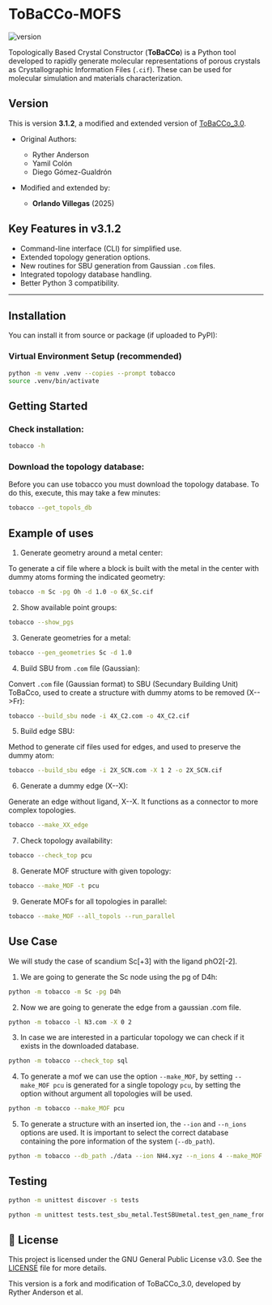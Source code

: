 # ToBaCCo-MOFS

![version](https://img.shields.io/badge/version-3.1.2-blue)


Topologically Based Crystal Constructor (**ToBaCCo**) is a Python tool developed to rapidly generate molecular representations of porous crystals as Crystallographic Information Files (`.cif`). These can be used for molecular simulation and materials characterization.

## Version

This is version **3.1.2**, a modified and extended version of [ToBaCCo_3.0](https://github.com/tobacco-mofs/tobacco_3.0).

- Original Authors:
  - Ryther Anderson
  - Yamil Colón
  - Diego Gómez-Gualdrón

- Modified and extended by:
  - **Orlando Villegas** (2025)


## Key Features in v3.1.2

- Command-line interface (CLI) for simplified use.
- Extended topology generation options.
- New routines for SBU generation from Gaussian `.com` files.
- Integrated topology database handling.
- Better Python 3 compatibility.

---


## Installation

You can install it from source or package (if uploaded to PyPI):

### Virtual Environment Setup (recommended)

```bash
python -m venv .venv --copies --prompt tobacco
source .venv/bin/activate
```

## Getting Started


### Check installation:


```bash
tobacco -h
```

### Download the topology database:

Before you can use tobacco you must download the topology database. To do this, execute, this may take a few minutes:

```bash
tobacco --get_topols_db
```

## Example of uses

1. Generate geometry around a metal center:

To generate a cif file where a block is built with the metal in the center with dummy atoms forming the indicated geometry:

```bash
tobacco -m Sc -pg Oh -d 1.0 -o 6X_Sc.cif
```

2. Show available point groups:

```bash
tobacco --show_pgs
```

3. Generate geometries for a metal:

```bash
tobacco --gen_geometries Sc -d 1.0
```

4. Build SBU from `.com` file (Gaussian):

Convert `.com` file (Gaussian format) to SBU (Secundary Building Unit) ToBaCco, used to create a structure with dummy atoms to be removed (X-->Fr):

```bash
tobacco --build_sbu node -i 4X_C2.com -o 4X_C2.cif
```

5. Build edge SBU:

Method to generate cif files used for edges, and used to preserve the dummy atom:

```bash
tobacco --build_sbu edge -i 2X_SCN.com -X 1 2 -o 2X_SCN.cif
```


6. Generate a dummy edge (X--X):

Generate an edge without ligand, X--X. It functions as a connector to more complex topologies.

```bash
tobacco --make_XX_edge
```


7. Check topology availability:

```bash
tobacco --check_top pcu
```

8. Generate MOF structure with given topology:


```bash
tobacco --make_MOF -t pcu
```

9. Generate MOFs for all topologies in parallel:


```bash
tobacco --make_MOF --all_topols --run_parallel
```

## Use Case

We will study the case of scandium Sc[+3] with the ligand phO2[-2].

1. We are going to generate the Sc node using the pg of D4h:

```bash
python -m tobacco -m Sc -pg D4h
```

2. Now we are going to generate the edge from a gaussian .com file.

```bash
python -m tobacco -l N3.com -X 0 2
```

3. In case we are interested in a particular topology we can check if it exists in the downloaded database.

```bash
python -m tobacco --check_top sql
```

4. To generate a mof we can use the option `--make_MOF`, by setting `--make_MOF pcu` is generated for a single topology `pcu`, by setting the option without argument all topologies will be used.

```bash
python -m tobacco --make_MOF pcu
```


5. To generate a structure with an inserted ion, the `--ion` and `--n_ions` options are used. It is important to select the correct database containing the pore information of the system (`--db_path`).

```bash
python -m tobacco --db_path ./data --ion NH4.xyz --n_ions 4 --make_MOF pcu
```

## Testing

```bash
python -m unittest discover -s tests
```

```bash
python -m unittest tests.test_sbu_metal.TestSBUmetal.test_gen_name_from_sbu_valid
```

## 📄 License

This project is licensed under the GNU General Public License v3.0. See the [LICENSE](./LICENSE) file for more details.

This version is a fork and modification of ToBaCCo_3.0, developed by Ryther Anderson et al.